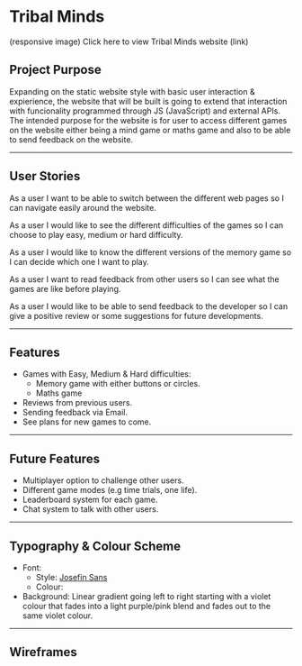 # Tribal Minds
(responsive image)
Click here to view Tribal Minds website (link)

## Project Purpose
Expanding on the static website style with basic user interaction & expierience, the website that will be built is going to extend that interaction with funcionality programmed through JS (JavaScript) and external APIs. The intended purpose for the website is for user to access different games on the website either being a mind game or maths game and also to be able to send feedback on the website.

----
## User Stories
As a user I want to be able to switch between the different web pages so I can navigate easily around the website.

As a user I would like to see the different difficulties of the games so I can choose to play easy, medium or hard difficulty.

As a user I would like to know the different versions of the memory game so I can decide which one I want to play.

As a user I want to read feedback from other users so I can see what the games are like before playing.

As a user I would like to be able to send feedback to the developer so I can give a positive review or some suggestions for future developments.

----
## Features
* Games with Easy, Medium & Hard difficulties:
    * Memory game with either buttons or circles.
    * Maths game
* Reviews from previous users.
* Sending feedback via Email.
* See plans for new games to come.

----
## Future Features
* Multiplayer option to challenge other users.
* Different game modes (e.g time trials, one life).
* Leaderboard system for each game.
* Chat system to talk with other users.

----
## Typography & Colour Scheme
* Font:
    * Style: [Josefin Sans](https://fonts.google.com/specimen/Josefin+Sans#styles)
    * Colour: 
* Background: Linear gradient going left to right starting with a violet colour that fades into a light purple/pink blend and fades out to the same violet colour.

----
## Wireframes